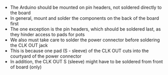 - The Arduino should be mounted on pin headers, not soldered directly to the board
- In general, mount and solder the components on the back of the board first
- The one exception is the pin headers, which should be soldered last, as they hinder access to pads for pots
- We also must take care to solder the power connector before soldering the CLK OUT jack
- This is because one pad (S - sleeve) of the CLK OUT cuts into the courtyard of the power connector
- In addition, the CLK OUT S (sleeve) might have to be soldered from front of board (only)


